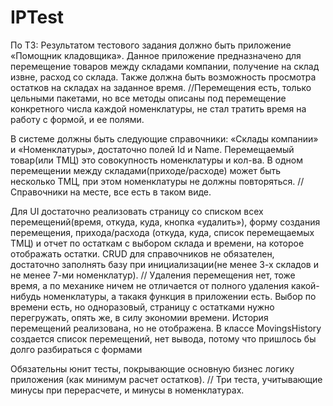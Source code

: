 # IPTest
По ТЗ:
Результатом тестового задания должно быть приложение «Помощник кладовщика». Данное приложение предназначено для перемещение товаров между складами компании, получение на склад извне, расход со склада. Также должна быть возможность просмотра остатков на складах на заданное время. //Перемещения есть, только цельными пакетами, но все методы описаны под перемещение конкретного числа каждой номенклатуры, не стал тратить время на работу с формой, и ее полями.
 
В системе должны быть следующие справочники: «Склады компании» и «Номенклатуры», достаточно полей Id и Name. Перемещаемый товар(или ТМЦ) это совокупность номенклатуры и кол-ва. В одном перемещении между складами(приходе/расходе) может быть несколько ТМЦ, при этом номенклатуры не должны повторяться. // Справочники на месте, все есть в таком виде.
 
Для UI достаточно реализовать страницу со списком всех перемещений(время, откуда, куда, кнопка «удалить»), форму создания перемещения, прихода/расхода (откуда, куда, список перемещаемых ТМЦ) и отчет по остаткам с выбором склада и времени, на которое отображать остатки. CRUD для справочников не обязателен, достаточно заполнять базу при инициализации(не менее 3-х складов и не менее 7-ми номенклатур). // Удаления перемещения нет, тоже время, а по механике ничем не отличается от полного удаления какой-нибудь номенклатуры, а такакя функция в приложении есть. Выбор по времени есть, но одноразовый, страницу с остатками нужно перегружать, опять же, в силу экономии времени. История перемещений реализована, но не отображена. В классе MovingsHistory создается список перемещений, нет вывода, потому что пришлось бы долго разбираться с формами
 
Обязательны юнит тесты, покрывающие основную бизнес логику приложения (как минимум расчет остатков). // Три теста, учитывающие минусы при перерасчете, и минусы в номенклатурах.
